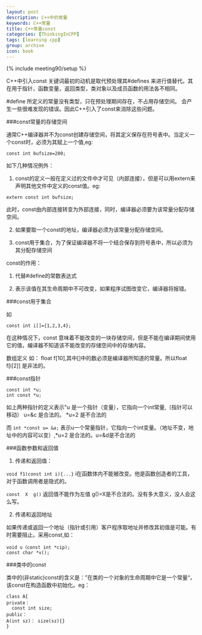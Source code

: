 ```yaml
---
layout: post
description: C++中的常量
keywords: C++常量
title: C++常量const
categories: [ThinkingInCPP]
tags: [learning cpp]
group: archive
icon: book
---
```


{% include meeting90/setup %}


C++中引入const 关键词最初的动机是取代预处理其\#defines 来进行值替代。其在用于指针，函数变量，返回类型，类对象以及成员函数的用法各不相同。

\#define 所定义的常量没有类型，只在预处理期间存在，不占用存储空间。 会产生一些很难发现的错误。因此C++引入了const来消除这些问题。

<!-- more -->

###const常量的存储空间


通常C++编译器并不为const创建存储空间，将其定义保存在符号表中。当定义一个const时，必须为其赋上一个值,eg:

```
const int bufsize=200;
```

如下几种情况例外：

1. const的定义一般在定义过的文件中才可见（内部连接），但是可以用extern来声明其他文件中定义的const值。eg:

```
extern const int bufsize;
```


此时，const由内部连接转变为外部连接，同时，编译器必须要为该常量分配存储空间。

2. 如果要取一个const的地址，编译器必须为该常量分配存储空间。

3. const用于集合，为了保证编译器不将一个结合保存到符号表中，所以必须为其分配存储空间


const的作用：

1. 代替#define的常数表达式

2. 表示该值在其生命周期中不可改变，如果程序试图改变它，编译器将报错。


###const用于集合


如 

```
const int i[]={1,2,3,4};
```

在这种情况下，const 意味着不能改变的一块存储空间，但是不能在编译期间使用它的值，编译器不知道该不能改变的存储空间中的存储内容。

数组定义 如： float f[10],其中[]中的数必须是编译器所知道的常量。所以float f[i[2]] 是非法的。

###const指针


```
const int *u;
int const *u;
```

 如上两种指针的定义表示"u 是一个指针（变量），它指向一个int常量,（指针可以移动） u=&c 是合法的。 *u=2 是不合法的

而 ``int *const u= &a;`` 表示u一个常量指针，它指向一个int变量。（地址不变，地址中的内容可以变）,*u=2 是合法的。u=&d是不合法的


###函数参数和返回值


1. 传递和返回值：

``void f1(const int i){...}`` i在函数体内不能被改变。他是函数创造者的工具，对于函数调用者是隐式的。

``const  X  g()`` 返回值不能作为左值  g()=X是不合法的。没有多大意义，没人会这么写。

2. 传递和返回地址

如果传递或返回一个地址（指针或引用）客户程序取地址并修改其初值是可能。有时需要阻止。采用const,如：


```
void u（const int *cip);
const char *v();
```

###类中的const


类中的(非static)const的含义是：”在类的一个对象的生命周期中它是一个常量“，该const在构造函数中初始化。eg：


```
class A{
private：
  const int size;
public：
A(int sz)： size(sz){}
}
```